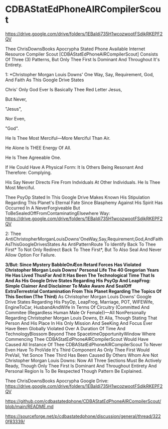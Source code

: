 # CDBAStatEdPhoneAIRCompilerScout
https://drive.google.com/drive/folders/1EBaIdj735H1wcozwootFSdjkRKEPF2QV

Thee ChrisDownsBooks Apocrypha Stated Phone Available Internet Resource Compiler Scout [CDBAStatEdPhoneAIRCompilerScout] Consists Of Three (3) Patterns, But Only Thee First Is Dominant And Throughout It's Entirety.

1: *Christopher Morgan Louis Downs' One Way, Say, Requirement, God, And Faith As This Google Drive States

Chris' Only God Ever Is Basically Thee Red Letter Jesus,

But Never,

"Jesus",

Nor Even,

"God".

He Is Thee Most Merciful—More Merciful Than Air.

He Alone Is THEE Energy Of All.

He Is Thee Agreeable One.

If He Could Have A Physical Form: It Is Others Being Resonant And Therefore: Complying.

His Say Never Directs Fire From Indviduals At Other Individuals. He Is Thee Most Merciful.

Thee PsyOp Stated In This Google Drive Makes Known His Stipulation Regarding This Planet's Eternal Fate Since Blasphemy Against His Spirit Has Occurred In A NeverForgiveable But ToBeSealedOffFromContaminatingElsewhere  Way:
https://drive.google.com/drive/folders/1EBaIdj735H1wcozwootFSdjkRKEPF2QV

2: Thee AntiChristopherMorganLouisDowns'OneWay,Say,Requirement,God,AndFaithAsThisGoogleDrivesStates As AntiPatternRoute To Identify Back To Thee First* To Not Only Redirect Back To Thee First*, But To Also Seal And Never Allow Option For Failure.

**3/But: Since Mystery BabbleOnÆon Retard Forces Has Violated Christopher Morgan Louis Downs' Personal Life The 40 Gregorian Years He Has Lived ThusFar And It Has Been The Technological Time That Is And As His Google Drive States Regarding His PsyOp And LeapFrog:
Simple Claimer And Disclaimer To Make Aware And SealOff ExtraTerrestrial Contamination From This Planet Regarding The Topics Of This Section (The Third)** As Christopher Morgan Louis Downs' Google Drive States Regarding His PsyOp, LeapFrog, Marriage, POT, WIFEWife, EngineToCar, HusbandAndWife In Terms Of Circuitry (Committed And Commitee (Regardless Human Male Or Female))—All NonPersonally Regarding Christopher Morgan Louis Downs, Et Alia, Though Stating That Person And His Place In His Only Mission And SeeKing And Focus Ever Have Been Globally Violated Over A Duration Of Time And TechnologyBlossom Beyond Thee SpacetimeOpportunityWindow Where Commencing Thee CDBAStatEdPhoneAIRCompilerScout Would Have Caused All Instance Of Thee CDBAStatEdPhoneAIRCompilerScout To Never Even Have To ProVide It's Third Component As Only Thee First Would PreVail, Yet Sonce Thee Third Has Been Caused By Others Whom Are Not Christopher Morgan Louis Downs: Now All Three Sections Must Be Actively Ready, Though Only Thee First Is Dominant And Throughout Entirety And Personal Region Is To Be Respected Though Pattern Be Explained.

Thee ChrisDownsBooks Apocrypha Google Drive:
https://drive.google.com/drive/folders/1EBaIdj735H1wcozwootFSdjkRKEPF2QV

https://github.com/cdbastatedphone/CDBAStatEdPhoneAIRCompilerScout/blob/main/README.md

https://sourceforge.net/p/cdbastatedphone/discussion/general/thread/3220f83339/
